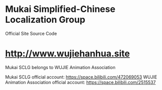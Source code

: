 ﻿# Mukai Simplified-Chinese Localization Group
 Official Site Source Code

# http://www.wujiehanhua.site

Mukai SCLG belongs to WUJIE Animation Association

Mukai SCLG official account: https://space.bilibili.com/472069053
WUJIE Animation Association official account: https://space.bilibili.com/2515537

